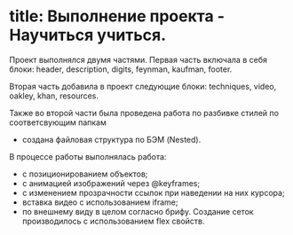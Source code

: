 # title: Выполнение проекта - Научиться учиться.
Проект выполнялся двумя частями. Первая часть включала в себя блоки:
header, description, digits, feynman, kaufman, footer.

Вторая часть добавила в проект следующие блоки:
techniques, video, oakley, khan, resources.

Также во второй части была проведена работа по разбивке стилей по соответсвующим папкам
- создана файловая структура по БЭМ (Nested).

В процессе работы выполнялась работа:
* с позиционированием объектов;
* с анимацией изображений через @keyframes;
* с изменением прозрачности ссылок при наведении на них курсора;
* вставка видео с использованием iframe;
* по внешнему виду в целом согласно брифу.
Создание сеток производилось с использованием flex свойств.
